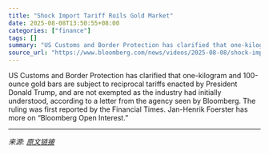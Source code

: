 ```yaml
---
title: "Shock Import Tariff Roils Gold Market"
date: 2025-08-08T13:50:55+08:00
categories: ["finance"]
tags: []
summary: "US Customs and Border Protection has clarified that one-kilogram and 100-ounce gold bars are subject to reciprocal tariffs enacted by President Donald Trump, and are not exempted as the industry had i"
source_url: "https://www.bloomberg.com/news/videos/2025-08-08/shock-import-tariff-roils-gold-market-video"
---
```


US Customs and Border Protection has clarified that one-kilogram and 100-ounce gold bars are subject to reciprocal tariffs enacted by President Donald Trump, and are not exempted as the industry had initially understood, according to a letter from the agency seen by Bloomberg. The ruling was first reported by the Financial Times. Jan-Henrik Foerster has more on “Bloomberg Open Interest.”

---

*来源: [原文链接](https://www.bloomberg.com/news/videos/2025-08-08/shock-import-tariff-roils-gold-market-video)*
